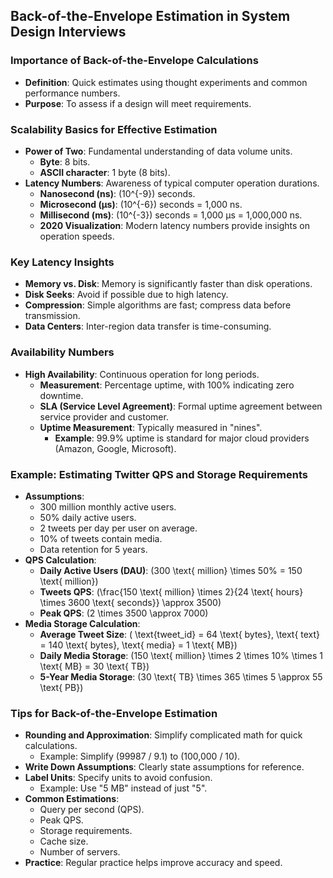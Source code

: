 ## Back-of-the-Envelope Estimation in System Design Interviews

### Importance of Back-of-the-Envelope Calculations
- **Definition**: Quick estimates using thought experiments and common performance numbers.
- **Purpose**: To assess if a design will meet requirements.

### Scalability Basics for Effective Estimation
- **Power of Two**: Fundamental understanding of data volume units.
  - **Byte**: 8 bits.
  - **ASCII character**: 1 byte (8 bits).
- **Latency Numbers**: Awareness of typical computer operation durations.
  - **Nanosecond (ns)**: \(10^{-9}\) seconds.
  - **Microsecond (μs)**: \(10^{-6}\) seconds = 1,000 ns.
  - **Millisecond (ms)**: \(10^{-3}\) seconds = 1,000 μs = 1,000,000 ns.
  - **2020 Visualization**: Modern latency numbers provide insights on operation speeds.

### Key Latency Insights
- **Memory vs. Disk**: Memory is significantly faster than disk operations.
- **Disk Seeks**: Avoid if possible due to high latency.
- **Compression**: Simple algorithms are fast; compress data before transmission.
- **Data Centers**: Inter-region data transfer is time-consuming.

### Availability Numbers
- **High Availability**: Continuous operation for long periods.
  - **Measurement**: Percentage uptime, with 100% indicating zero downtime.
  - **SLA (Service Level Agreement)**: Formal uptime agreement between service provider and customer.
  - **Uptime Measurement**: Typically measured in "nines".
    - **Example**: 99.9% uptime is standard for major cloud providers (Amazon, Google, Microsoft).

### Example: Estimating Twitter QPS and Storage Requirements
- **Assumptions**:
  - 300 million monthly active users.
  - 50% daily active users.
  - 2 tweets per day per user on average.
  - 10% of tweets contain media.
  - Data retention for 5 years.
- **QPS Calculation**:
  - **Daily Active Users (DAU)**: \(300 \text{ million} \times 50\% = 150 \text{ million}\)
  - **Tweets QPS**: \(\frac{150 \text{ million} \times 2}{24 \text{ hours} \times 3600 \text{ seconds}} \approx 3500\)
  - **Peak QPS**: \(2 \times 3500 \approx 7000\)
- **Media Storage Calculation**:
  - **Average Tweet Size**: \( \text{tweet\_id} = 64 \text{ bytes}, \text{ text} = 140 \text{ bytes}, \text{ media} = 1 \text{ MB}\)
  - **Daily Media Storage**: \(150 \text{ million} \times 2 \times 10\% \times 1 \text{ MB} = 30 \text{ TB}\)
  - **5-Year Media Storage**: \(30 \text{ TB} \times 365 \times 5 \approx 55 \text{ PB}\)

### Tips for Back-of-the-Envelope Estimation
- **Rounding and Approximation**: Simplify complicated math for quick calculations.
  - Example: Simplify \(99987 / 9.1\) to \(100,000 / 10\).
- **Write Down Assumptions**: Clearly state assumptions for reference.
- **Label Units**: Specify units to avoid confusion.
  - Example: Use "5 MB" instead of just "5".
- **Common Estimations**:
  - Query per second (QPS).
  - Peak QPS.
  - Storage requirements.
  - Cache size.
  - Number of servers.
- **Practice**: Regular practice helps improve accuracy and speed.